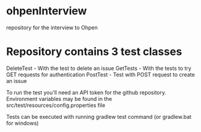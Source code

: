 # ohpenInterview
repository for the interview to Ohpen
# Repository contains 3 test classes
DeleteTest - With the test to delete an issue
GetTests - With the tests to try GET requests for authentication
PostTest - Test with POST request to create an issue

To run the test you'll need an API token for the github repository.
Environment variables may be found in the src/test/resources/config.properties file

Tests can be executed with running gradlew test command (or gradlew.bat for windows)
